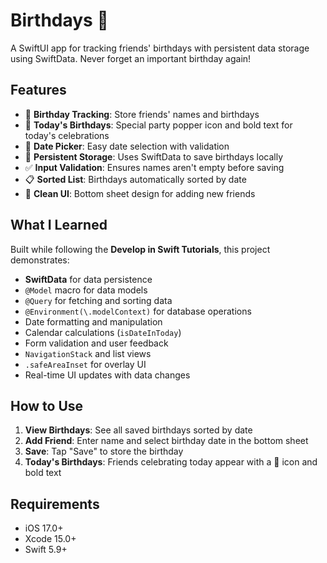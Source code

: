 # Birthdays 🎂

A SwiftUI app for tracking friends' birthdays with persistent data storage using SwiftData. Never forget an important birthday again!

## Features

- 🎉 **Birthday Tracking**: Store friends' names and birthdays
- 🎊 **Today's Birthdays**: Special party popper icon and bold text for today's celebrations
- 📅 **Date Picker**: Easy date selection with validation
- 💾 **Persistent Storage**: Uses SwiftData to save birthdays locally
- ✅ **Input Validation**: Ensures names aren't empty before saving
- 📋 **Sorted List**: Birthdays automatically sorted by date
- 🎨 **Clean UI**: Bottom sheet design for adding new friends

## What I Learned

Built while following the **Develop in Swift Tutorials**, this project demonstrates:

- **SwiftData** for data persistence
- `@Model` macro for data models
- `@Query` for fetching and sorting data
- `@Environment(\.modelContext)` for database operations
- Date formatting and manipulation
- Calendar calculations (`isDateInToday`)
- Form validation and user feedback
- `NavigationStack` and list views
- `.safeAreaInset` for overlay UI
- Real-time UI updates with data changes

## How to Use

1. **View Birthdays**: See all saved birthdays sorted by date
2. **Add Friend**: Enter name and select birthday date in the bottom sheet
3. **Save**: Tap "Save" to store the birthday
4. **Today's Birthdays**: Friends celebrating today appear with a 🎉 icon and bold text

## Requirements

- iOS 17.0+
- Xcode 15.0+
- Swift 5.9+
